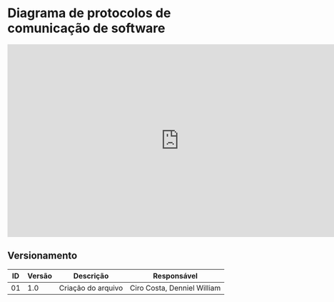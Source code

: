 # Diagrama de protocolos de comunicação de software



<iframe width="768" height="432" src="https://miro.com/app/live-embed/uXjVKSNjbNU=/?moveToViewport=-417,-261,1222,610&embedId=136696295704" frameborder="0" scrolling="no" allow="fullscreen; clipboard-read; clipboard-write" allowfullscreen></iframe>


## Versionamento
|ID| Versão|Descrição |Responsável|
|--|----|-------| ----- |
|01| 1.0| Criação do arquivo | Ciro Costa, Denniel William |